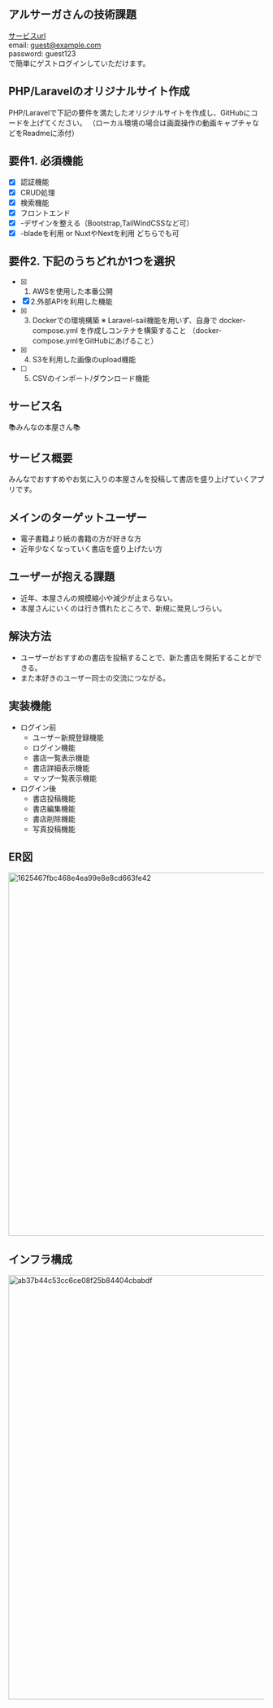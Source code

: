 ## アルサーガさんの技術課題

[サービスurl](http://ec2-35-78-98-150.ap-northeast-1.compute.amazonaws.com/)</br>
email: guest@example.com</br>
password: guest123</br>
で簡単にゲストログインしていただけます。


## PHP/Laravelのオリジナルサイト作成
PHP/Laravelで下記の要件を満たしたオリジナルサイトを作成し、GitHubにコードを上げてください。
（ローカル環境の場合は画面操作の動画キャプチャなどをReadmeに添付）


## 要件1. 必須機能
- [x] 認証機能
- [x] CRUD処理
- [x] 検索機能
- [x] フロントエンド
- [x] -デザインを整える（Bootstrap,TailWindCSSなど可）
- [x] -bladeを利用 or NuxtやNextを利用 どちらでも可

## 要件2. 下記のうちどれか1つを選択
- [x] 1. AWSを使用した本番公開
- [x] 2.外部APIを利用した機能
- [x] 3. Dockerでの環境構築
  ※ Laravel-sail機能を用いず、自身で docker-compose.yml を作成しコンテナを構築すること
  （docker-compose.ymlをGitHubにあげること）
- [x] 4. S3を利用した画像のupload機能
- [ ] 5. CSVのインポート/ダウンロード機能

## サービス名
📚みんなの本屋さん📚

## サービス概要
みんなでおすすめやお気に入りの本屋さんを投稿して書店を盛り上げていくアプリです。

## メインのターゲットユーザー
- 電子書籍より紙の書籍の方が好きな方
- 近年少なくなっていく書店を盛り上げたい方

## ユーザーが抱える課題
- 近年、本屋さんの規模縮小や減少が止まらない。
- 本屋さんにいくのは行き慣れたところで、新規に発見しづらい。

## 解決方法
- ユーザーがおすすめの書店を投稿することで、新た書店を開拓することができる。
- また本好きのユーザー同士の交流につながる。

## 実装機能
- ログイン前
  - ユーザー新規登録機能
  - ログイン機能
  - 書店一覧表示機能
  - 書店詳細表示機能
  - マップ一覧表示機能
- ログイン後
  - 書店投稿機能
  - 書店編集機能
  - 書店削除機能
  - 写真投稿機能

## ER図
<img width="714" alt="1625467fbc468e4ea99e8e8cd663fe42" src="https://github.com/asakuno/laravel_crud/assets/102037623/5764298d-7a92-4cb5-afcf-d5441ed70891">

## インフラ構成
<img width="834" alt="ab37b44c53cc6ce08f25b84404cbabdf" src="https://github.com/asakuno/laravel_crud/assets/102037623/8c7969f4-bf7b-46bc-bbf1-fd59f85ac89b">


